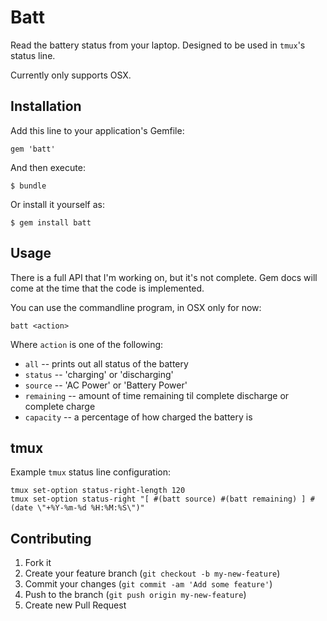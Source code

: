 # Batt

Read the battery status from your laptop. Designed to be used in `tmux`'s status line.

Currently only supports OSX.

## Installation

Add this line to your application's Gemfile:

    gem 'batt'

And then execute:

    $ bundle

Or install it yourself as:

    $ gem install batt

## Usage

There is a full API that I'm working on, but it's not complete. Gem docs will come
at the time that the code is implemented.

You can use the commandline program, in OSX only for now:

    batt <action>

Where `action` is one of the following:

 * `all` -- prints out all status of the battery
 * `status` -- 'charging' or 'discharging'
 * `source` -- 'AC Power' or 'Battery Power'
 * `remaining` -- amount of time remaining til complete discharge or complete charge
 * `capacity` -- a percentage of how charged the battery is

 ## tmux

 Example `tmux` status line configuration:

    tmux set-option status-right-length 120
    tmux set-option status-right "[ #(batt source) #(batt remaining) ] #(date \"+%Y-%m-%d %H:%M:%S\")"

## Contributing

1. Fork it
2. Create your feature branch (`git checkout -b my-new-feature`)
3. Commit your changes (`git commit -am 'Add some feature'`)
4. Push to the branch (`git push origin my-new-feature`)
5. Create new Pull Request
